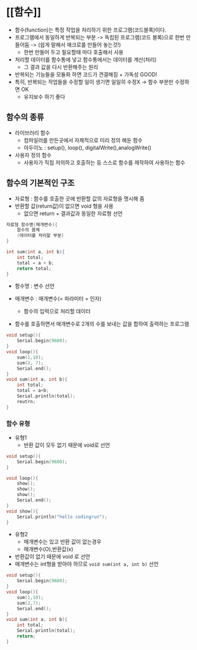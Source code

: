 # [[함수]]
- 함수(function)는 특정 작업을 처리하기 위한 프로그램(코드블록)이다.
- 프로그램에서 동일하게 반복되는 부분 -> 독립된 프로그램(코드 블록)으로 한번 만들어둠
  -> (쉽게 말해서 매크로를 만들어 놓는것!) 
	- 한번 만들어 두고 필요할때 마다 호출해서 사용
- 처리할 데이터를 함수통에 넣고 함수통에서는 데이터를 계산(처리)
	- 그 결과 값을 다시 반환해주는 원리
- 반복되는 기능들을 모듈화 하면 코드가 견결해짐 + 가독성 GOOD!
- 특히, 반복되는 작업들을 수정할 일이 생기면 일일히 수정X 
	-> 함수 부분만 수정하면 OK
	- 유지보수 하기 좋다

## 함수의 종류
- 라이브러리 함수
	- 컴파일러를 만든곳에서 자체적으로 미리 정의 해둔 함수
	- 아두이노 : setup(), loop(), digitalWrite(),analogWrite()
- 사용자 정의 함수
	- 사용자가 직접 저의하고 호출하는 등 스스로 함수를 제작하여 사용하는 함수

## 함수의 기본적인 구조
- 자료형 : 함수를 호출한 곳에 반환할 값의 자료형을 명시해 줌
- 반환할 값(return값)이 없으면 void 형을 사용
	- 없으면 return + 결과값과 동일한 자료형 선언
``` C
자료형 함수명(매개변수){
	함수의 몸체
	(데이터를 처리할 부분)
}
```
```C
int sum(int a, int b){
	int total;
	total = a + b;
	return total;
}
```

- 함수명 : 변수 선언
- 매개변수 : 매개변수(= 파라미터 = 인자)
	- 함수의 입력으로 처리할 데이터

- 함수를 호출하면서 매개변수로 2개의 수를 보내는 값을 합하여 출력하는 프로그램
```C
void setup(){
	Serial.begin(9600);
}
void loop(){
	sum(1,10);
	sum(2, 7);
	Serial.end();
}
void sum(int a, int b){
	int total;
	total = a+b;
	Serial.println(total);
	reutrn;
}
```

### 함수 유형
- 유형1
	- 반환 값이 모두 없기 때문에 void로 선언
```C
void setup(){
	Serial.begin(9600);
}

void loop(){
	show();
	show();
	show();
	Serial.end();
}
void show(){
	Serial.println("hello codingrun");
}
```

- 유형2
	- 매개변수는 있고 반환 값이 없는경우
	- 매개변수(O),반환값(x)
- 반환값이 없기 때문에 void 로 선언
- 매개변수는 int형을 받아야 하므로 `void sum(int a, int b)` 선언
```C
void setup(){
	Serial.begin(9600);
}
void loop(){
	sum(1,10);
	sum(2,7);
	Serial.end();
}
void sum(int a, int b){
	int total;
	Serial.println(total);
	return;
}
```

